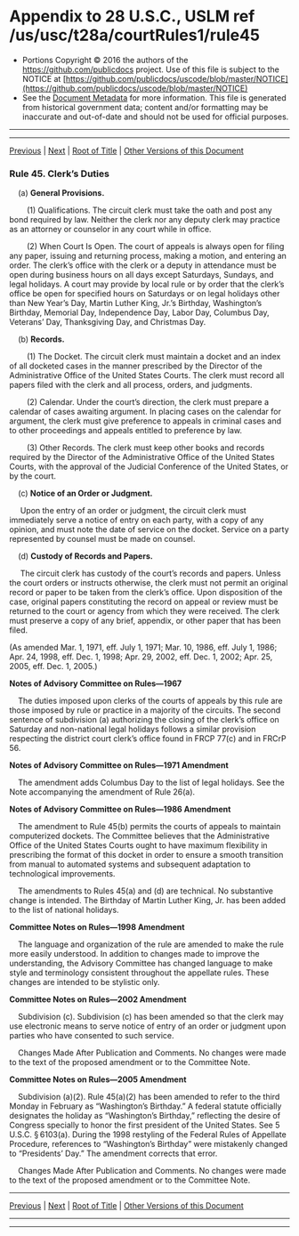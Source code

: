 ---
---

# Appendix to 28 U.S.C., USLM ref /us/usc/t28a/courtRules1/rule45

* Portions Copyright © 2016 the authors of the https://github.com/publicdocs project.
  Use of this file is subject to the NOTICE at [https://github.com/publicdocs/uscode/blob/master/NOTICE](https://github.com/publicdocs/uscode/blob/master/NOTICE)
* See the [Document Metadata](././../../../..//README.md) for more information.
  This file is generated from historical government data; content and/or formatting may be inaccurate and out-of-date and should not be used for official purposes.

----------
----------

[Previous](./../../../..//us/usc/t28a/courtRules1/m__us_usc_t28a_courtRules1_rule44.md) | [Next](./../../../..//us/usc/t28a/courtRules1/m__us_usc_t28a_courtRules1_rule46.md) | [Root of Title](./../../../../) | [Other Versions of this Document](https://publicdocs.github.io/go/links?ns=uslm&ref=%2Fus%2Fusc%2Ft28a%2FcourtRules1%2Frule45)

### Rule 45. Clerk’s Duties

    (a) __General Provisions.__ 

        (1) Qualifications. The circuit clerk must take the oath and post any bond required by law. Neither the clerk nor any deputy clerk may practice as an attorney or counselor in any court while in office.

        (2) When Court Is Open. The court of appeals is always open for filing any paper, issuing and returning process, making a motion, and entering an order. The clerk’s office with the clerk or a deputy in attendance must be open during business hours on all days except Saturdays, Sundays, and legal holidays. A court may provide by local rule or by order that the clerk’s office be open for specified hours on Saturdays or on legal holidays other than New Year’s Day, Martin Luther King, Jr.’s Birthday, Washington’s Birthday, Memorial Day, Independence Day, Labor Day, Columbus Day, Veterans’ Day, Thanksgiving Day, and Christmas Day.

    (b) __Records.__ 

        (1) The Docket. The circuit clerk must maintain a docket and an index of all docketed cases in the manner prescribed by the Director of the Administrative Office of the United States Courts. The clerk must record all papers filed with the clerk and all process, orders, and judgments.

        (2) Calendar. Under the court’s direction, the clerk must prepare a calendar of cases awaiting argument. In placing cases on the calendar for argument, the clerk must give preference to appeals in criminal cases and to other proceedings and appeals entitled to preference by law.

        (3) Other Records. The clerk must keep other books and records required by the Director of the Administrative Office of the United States Courts, with the approval of the Judicial Conference of the United States, or by the court.

    (c) __Notice of an Order or Judgment.__ 

     Upon the entry of an order or judgment, the circuit clerk must immediately serve a notice of entry on each party, with a copy of any opinion, and must note the date of service on the docket. Service on a party represented by counsel must be made on counsel.

    (d) __Custody of Records and Papers.__ 

     The circuit clerk has custody of the court’s records and papers. Unless the court orders or instructs otherwise, the clerk must not permit an original record or paper to be taken from the clerk’s office. Upon disposition of the case, original papers constituting the record on appeal or review must be returned to the court or agency from which they were received. The clerk must preserve a copy of any brief, appendix, or other paper that has been filed.

(As amended Mar. 1, 1971, eff. July 1, 1971; Mar. 10, 1986, eff. July 1, 1986; Apr. 24, 1998, eff. Dec. 1, 1998; Apr. 29, 2002, eff. Dec. 1, 2002; Apr. 25, 2005, eff. Dec. 1, 2005.)

 __Notes of Advisory Committee on Rules—1967__ 

    The duties imposed upon clerks of the courts of appeals by this rule are those imposed by rule or practice in a majority of the circuits. The second sentence of subdivision (a) authorizing the closing of the clerk’s office on Saturday and non-national legal holidays follows a similar provision respecting the district court clerk’s office found in FRCP 77(c) and in FRCrP 56.

 __Notes of Advisory Committee on Rules—1971 Amendment__ 

    The amendment adds Columbus Day to the list of legal holidays. See the Note accompanying the amendment of Rule 26(a).

 __Notes of Advisory Committee on Rules—1986 Amendment__ 

    The amendment to Rule 45(b) permits the courts of appeals to maintain computerized dockets. The Committee believes that the Administrative Office of the United States Courts ought to have maximum flexibility in prescribing the format of this docket in order to ensure a smooth transition from manual to automated systems and subsequent adaptation to technological improvements.

    The amendments to Rules 45(a) and (d) are technical. No substantive change is intended. The Birthday of Martin Luther King, Jr. has been added to the list of national holidays.

 __Committee Notes on Rules—1998 Amendment__ 

    The language and organization of the rule are amended to make the rule more easily understood. In addition to changes made to improve the understanding, the Advisory Committee has changed language to make style and terminology consistent throughout the appellate rules. These changes are intended to be stylistic only.

 __Committee Notes on Rules—2002 Amendment__ 

    Subdivision (c). Subdivision (c) has been amended so that the clerk may use electronic means to serve notice of entry of an order or judgment upon parties who have consented to such service.

    Changes Made After Publication and Comments. No changes were made to the text of the proposed amendment or to the Committee Note.

 __Committee Notes on Rules—2005 Amendment__ 

    Subdivision (a)(2). Rule 45(a)(2) has been amended to refer to the third Monday in February as “Washington’s Birthday.” A federal statute officially designates the holiday as “Washington’s Birthday,” reflecting the desire of Congress specially to honor the first president of the United States. See 5 U.S.C. § 6103(a). During the 1998 restyling of the Federal Rules of Appellate Procedure, references to “Washington’s Birthday” were mistakenly changed to “Presidents’ Day.” The amendment corrects that error.

    Changes Made After Publication and Comments. No changes were made to the text of the proposed amendment or to the Committee Note.

----------

[Previous](./../../../..//us/usc/t28a/courtRules1/m__us_usc_t28a_courtRules1_rule44.md) | [Next](./../../../..//us/usc/t28a/courtRules1/m__us_usc_t28a_courtRules1_rule46.md) | [Root of Title](./../../../../) | [Other Versions of this Document](https://publicdocs.github.io/go/links?ns=uslm&ref=%2Fus%2Fusc%2Ft28a%2FcourtRules1%2Frule45)

----------
----------



